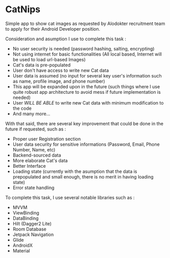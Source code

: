 # CatNips

Simple app to show cat images as requested by Alodokter recruitment team to apply for their Android Developer position. 

Consideration and asumption I use to complete this task :
- No user security is needed (password hashing, salting, encrypting)
- Not using internet for basic functionalities (All local based, Internet will be used to load url-based Images)
- Cat's data is pre-populated
- User don't have access to write new Cat data
- User data is assumed (no input for several key user's information such as name, profile image, and phone number)
- This app will be expanded upon in the future (such things where I use quite robust app architecture to avoid mess if future implementation is needed)
- User *WILL BE ABLE* to write new Cat data with minimum modification to the code
- And many more...

With that said, there are several key improvement that could be done in the future if requested, such as :
- Proper user Registration section 
- User data security for sensitive informations (Password, Email, Phone Number, Name, etc)
- Backend-sourced data
- More elaborate Cat's data
- Better Interface
- Loading state (currently with the asumption that the data is prepopulated and small enough, there is no merit in having loading state)
- Error state handling

To complete this task, I use several notable libraries such as :
- MVVM
- ViewBinding
- DataBinding
- Hilt (Dagger2 Lite)
- Room Database
- Jetpack Navigation
- Glide
- AndroidX
- Material

